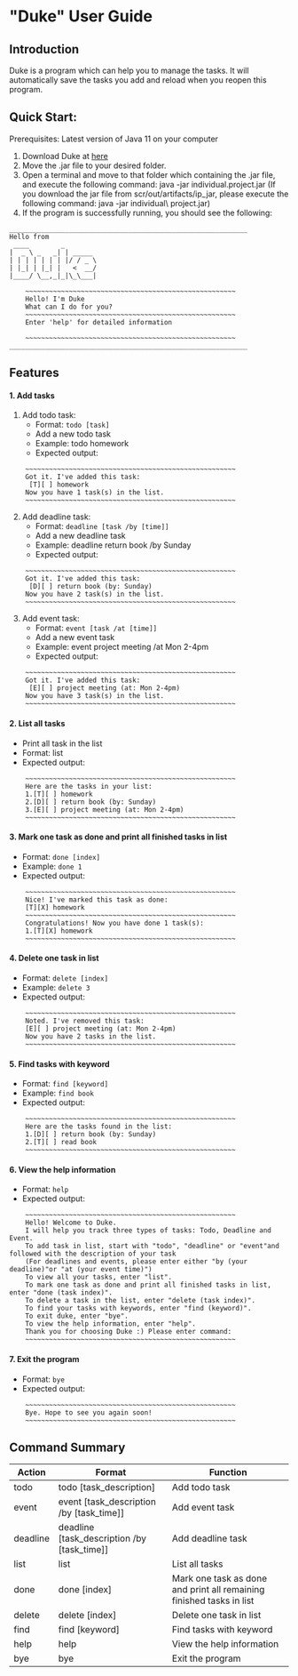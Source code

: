 # "Duke" User Guide

## Introduction
Duke is a program which can help you to manage the tasks. It will automatically save the tasks you add and reload when you reopen this program.

## Quick Start:
Prerequisites: Latest version of Java 11 on your computer
1. Download Duke at [here](https://github.com/Vincent6896/ip/releases/download/v1.0/individual.project.jar) 
2. Move the .jar file to your desired folder.
3. Open a terminal and move to that folder which containing the .jar file, and execute the following command: java -jar individual.project.jar
   (If you download the jar file from scr/out/artifacts/ip_jar, please execute the following command: java -jar individual\ project.jar)
4. If the program is successfully running, you should see the following:

```
____________________________________________________________
Hello from
 ____        _        
|  _ \ _   _| | _____ 
| | | | | | | |/ / _ \
| |_| | |_| |   <  __/
|____/ \__,_|_|\_\___|

    ~~~~~~~~~~~~~~~~~~~~~~~~~~~~~~~~~~~~~~~~~~~~~~~~~~~~~
    Hello! I'm Duke
    What can I do for you?
    ~~~~~~~~~~~~~~~~~~~~~~~~~~~~~~~~~~~~~~~~~~~~~~~~~~~~~
    Enter 'help' for detailed information

    ~~~~~~~~~~~~~~~~~~~~~~~~~~~~~~~~~~~~~~~~~~~~~~~~~~~~~
____________________________________________________________
```

## Features 
#### 1. Add tasks
   1. Add todo task:
         - Format: ````todo [task]````
         - Add a new todo task
         - Example: todo homework
         - Expected output:

   ```
       ~~~~~~~~~~~~~~~~~~~~~~~~~~~~~~~~~~~~~~~~~~~~~~~~~~~~~
       Got it. I've added this task:
        [T][ ] homework
       Now you have 1 task(s) in the list.
       ~~~~~~~~~~~~~~~~~~~~~~~~~~~~~~~~~~~~~~~~~~~~~~~~~~~~~
   ```
   2. Add deadline task: 
       - Format: ````deadline [task /by [time]]````
       - Add a new deadline task
       - Example: deadline return book /by Sunday
       - Expected output: 
   ```
       ~~~~~~~~~~~~~~~~~~~~~~~~~~~~~~~~~~~~~~~~~~~~~~~~~~~~~
       Got it. I've added this task:
        [D][ ] return book (by: Sunday)
       Now you have 2 task(s) in the list.
       ~~~~~~~~~~~~~~~~~~~~~~~~~~~~~~~~~~~~~~~~~~~~~~~~~~~~~
   ```
   3. Add event task: 
       - Format: ````event [task /at [time]]````
        - Add a new event task
       - Example: event project meeting /at Mon 2-4pm
       - Expected output:
   ```
       ~~~~~~~~~~~~~~~~~~~~~~~~~~~~~~~~~~~~~~~~~~~~~~~~~~~~~
       Got it. I've added this task:
        [E][ ] project meeting (at: Mon 2-4pm)
       Now you have 3 task(s) in the list.
       ~~~~~~~~~~~~~~~~~~~~~~~~~~~~~~~~~~~~~~~~~~~~~~~~~~~~~
   ```

#### 2. List all tasks
- Print all task in the list
- Format: list
- Expected output:
```
    ~~~~~~~~~~~~~~~~~~~~~~~~~~~~~~~~~~~~~~~~~~~~~~~~~~~~~
    Here are the tasks in your list:
    1.[T][ ] homework
    2.[D][ ] return book (by: Sunday)
    3.[E][ ] project meeting (at: Mon 2-4pm)
    ~~~~~~~~~~~~~~~~~~~~~~~~~~~~~~~~~~~~~~~~~~~~~~~~~~~~~
```

#### 3. Mark one task as done and print all finished tasks in list
- Format: `done [index]`
- Example: `done 1`
- Expected output:
````
    ~~~~~~~~~~~~~~~~~~~~~~~~~~~~~~~~~~~~~~~~~~~~~~~~~~~~~
    Nice! I've marked this task as done:
    [T][X] homework
    ~~~~~~~~~~~~~~~~~~~~~~~~~~~~~~~~~~~~~~~~~~~~~~~~~~~~~
    Congratulations! Now you have done 1 task(s):
    1.[T][X] homework
    ~~~~~~~~~~~~~~~~~~~~~~~~~~~~~~~~~~~~~~~~~~~~~~~~~~~~~
````

#### 4. Delete one task in list
- Format: `delete [index]`
- Example: `delete 3`
- Expected output:
````
    ~~~~~~~~~~~~~~~~~~~~~~~~~~~~~~~~~~~~~~~~~~~~~~~~~~~~~
    Noted. I've removed this task:
    [E][ ] project meeting (at: Mon 2-4pm)
    Now you have 2 tasks in the list.
    ~~~~~~~~~~~~~~~~~~~~~~~~~~~~~~~~~~~~~~~~~~~~~~~~~~~~~
````

#### 5. Find tasks with keyword
- Format: `find [keyword]`
- Example: `find book`
- Expected output:
````
    ~~~~~~~~~~~~~~~~~~~~~~~~~~~~~~~~~~~~~~~~~~~~~~~~~~~~~
    Here are the tasks found in the list:
    1.[D][ ] return book (by: Sunday)
    2.[T][ ] read book
    ~~~~~~~~~~~~~~~~~~~~~~~~~~~~~~~~~~~~~~~~~~~~~~~~~~~~~
````

#### 6. View the help information
- Format: `help`
- Expected output:
````
    ~~~~~~~~~~~~~~~~~~~~~~~~~~~~~~~~~~~~~~~~~~~~~~~~~~~~~
    Hello! Welcome to Duke.
    I will help you track three types of tasks: Todo, Deadline and Event.
    To add task in list, start with "todo", "deadline" or "event"and followed with the description of your task
    (For deadlines and events, please enter either "by (your deadline)"or "at (your event time)")
    To view all your tasks, enter "list".
    To mark one task as done and print all finished tasks in list, enter "done (task index)". 
    To delete a task in the list, enter "delete (task index)". 
    To find your tasks with keywords, enter "find (keyword)". 
    To exit duke, enter "bye". 
    To view the help information, enter "help". 
    Thank you for choosing Duke :) Please enter command:
    ~~~~~~~~~~~~~~~~~~~~~~~~~~~~~~~~~~~~~~~~~~~~~~~~~~~~~
````

#### 7. Exit the program
- Format: `bye`
- Expected output:
````
    ~~~~~~~~~~~~~~~~~~~~~~~~~~~~~~~~~~~~~~~~~~~~~~~~~~~~~
    Bye. Hope to see you again soon!
    ~~~~~~~~~~~~~~~~~~~~~~~~~~~~~~~~~~~~~~~~~~~~~~~~~~~~~
````

## Command Summary

 Action |  Format | Function
 ------------ | ------------- | -------------
 todo | todo [task_description] | Add todo task
 event | event [task_description /by [task_time]] | Add event task
 deadline | deadline [task_description /by [task_time]] | Add deadline task
 list | list | List all tasks
 done | done [index] | Mark one task as done and print all remaining finished tasks in list
 delete | delete [index] | Delete one task in list
 find | find [keyword] | Find tasks with keyword
 help | help | View the help information
 bye | bye | Exit the program


